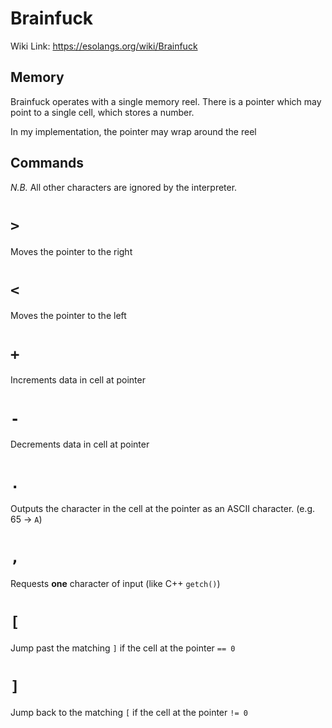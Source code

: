 # Brainfuck
Wiki Link: https://esolangs.org/wiki/Brainfuck

## Memory
Brainfuck operates with a single memory reel. There is a pointer which may point to a single cell, which stores a number.

In my implementation, the pointer may wrap around the reel

## Commands
*N.B.* All other characters are ignored by the interpreter.

# `>`
Moves the pointer to the right

# `<`
Moves the pointer to the left

# `+`
Increments data in cell at pointer

# `-`
Decrements data in cell at pointer

# `.`
Outputs the character in the cell at the pointer as an ASCII character. (e.g. 65 -> `A`)

# `,`
Requests **one** character of input (like C++ `getch()`)

# `[`
Jump past the matching `]` if the cell at the pointer `== 0`

# `]`
Jump back to the matching `[` if the cell at the pointer `!= 0`